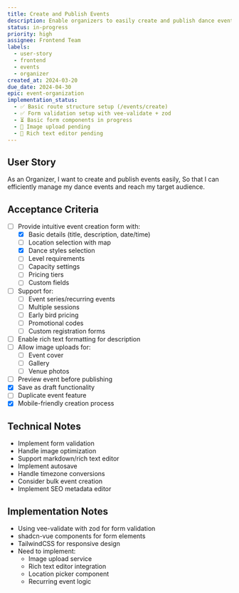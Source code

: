 ```yaml
---
title: Create and Publish Events
description: Enable organizers to easily create and publish dance events
status: in-progress
priority: high
assignee: Frontend Team
labels:
  - user-story
  - frontend
  - events
  - organizer
created_at: 2024-03-20
due_date: 2024-04-30
epic: event-organization
implementation_status:
  - ✅ Basic route structure setup (/events/create)
  - ✅ Form validation setup with vee-validate + zod
  - ⏳ Basic form components in progress
  - 🔲 Image upload pending
  - 🔲 Rich text editor pending
---
```


## User Story

As an Organizer,
I want to create and publish events easily,
So that I can efficiently manage my dance events and reach my target audience.

## Acceptance Criteria

- [ ] Provide intuitive event creation form with:
  - [x] Basic details (title, description, date/time)
  - [ ] Location selection with map
  - [x] Dance styles selection
  - [ ] Level requirements
  - [ ] Capacity settings
  - [ ] Pricing tiers
  - [ ] Custom fields
- [ ] Support for:
  - [ ] Event series/recurring events
  - [ ] Multiple sessions
  - [ ] Early bird pricing
  - [ ] Promotional codes
  - [ ] Custom registration forms
- [ ] Enable rich text formatting for description
- [ ] Allow image uploads for:
  - [ ] Event cover
  - [ ] Gallery
  - [ ] Venue photos
- [ ] Preview event before publishing
- [x] Save as draft functionality
- [ ] Duplicate event feature
- [x] Mobile-friendly creation process

## Technical Notes

- Implement form validation
- Handle image optimization
- Support markdown/rich text editor
- Implement autosave
- Handle timezone conversions
- Consider bulk event creation
- Implement SEO metadata editor

## Implementation Notes

- Using vee-validate with zod for form validation
- shadcn-vue components for form elements
- TailwindCSS for responsive design
- Need to implement:
  - Image upload service
  - Rich text editor integration
  - Location picker component
  - Recurring event logic

